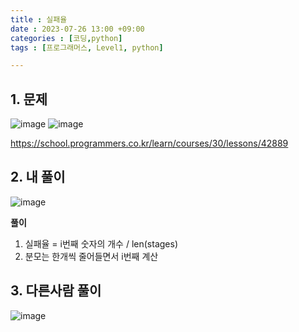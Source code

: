 ```yaml
---
title : 실패율
date : 2023-07-26 13:00 +09:00
categories : [코딩,python]
tags : [프로그래머스, Level1, python]

---
```

## 1. 문제
![image](https://github.com/mini0-0/mini0-0.github.io/assets/63296983/8f441c89-65f5-451b-bc1e-630ed71e2e38)
![image](https://github.com/mini0-0/mini0-0.github.io/assets/63296983/abcaba91-8d59-41e0-8a55-851f7b3a5530)


<https://school.programmers.co.kr/learn/courses/30/lessons/42889>

## 2. 내 풀이
![image](https://github.com/mini0-0/mini0-0.github.io/assets/63296983/960d63db-a54c-41a7-a1c7-fdd8adcdc813)

**풀이**

1. 실패율 = i번째 숫자의 개수 / len(stages)
2. 분모는 한개씩 줄어들면서 i번째 계산

## 3. 다른사람 풀이
![image](https://github.com/mini0-0/mini0-0.github.io/assets/63296983/39e6ae95-d8f1-463d-b352-194fb1c701dd)

